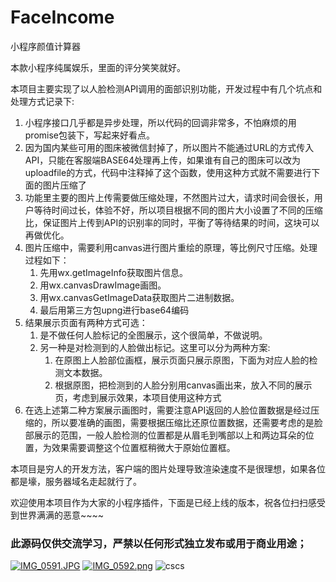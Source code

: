 # FaceIncome
小程序颜值计算器

本款小程序纯属娱乐，里面的评分笑笑就好。

本项目主要实现了以人脸检测API调用的面部识别功能，开发过程中有几个坑点和处理方式记录下:

1. 小程序接口几乎都是异步处理，所以代码的回调非常多，不怕麻烦的用promise包装下，写起来好看点。
2. 因为国内某些可用的图床被微信封掉了，所以图片不能通过URL的方式传入API，只能在客服端BASE64处理再上传，如果谁有自己的图床可以改为uploadfile的方式，代码中注释掉了这个函数，使用这种方式就不需要进行下面的图片压缩了
3. 功能里主要的图片上传需要做压缩处理，不然图片过大，请求时间会很长，用户等待时间过长，体验不好，所以项目根据不同的图片大小设置了不同的压缩比，保证图片上传到API的识别率的同时，平衡了等待结果的时间，这块可以再做优化。
4. 图片压缩中，需要利用canvas进行图片重绘的原理，等比例尺寸压缩。处理过程如下：
   1. 先用wx.getImageInfo获取图片信息。
   2. 用wx.canvasDrawImage画图。
   3. 用wx.canvasGetImageData获取图片二进制数据。
   4. 最后用第三方包upng进行base64编码
5. 结果展示页面有两种方式可选：
   1. 是不做任何人脸标记的全图展示，这个很简单，不做说明。
   2. 另一种是对检测到的人脸做出标记。这里可以分为两种方案:
      1. 在原图上人脸部位画框，展示页面只展示原图，下面为对应人脸的检测文本数据。
      2. 根据原图，把检测到的人脸分别用canvas画出来，放入不同的展示页，考虑到展示效果，本项目使用这种方式
6. 在选上述第二种方案展示画图时，需要注意API返回的人脸位置数据是经过压缩的，所以要准确的画图，需要根据压缩比还原位置数据，还需要考虑的是脸部展示的范围，一般人脸检测的位置都是从眉毛到嘴部以上和两边耳朵的位置，为效果需要调整这个位置框稍微大于原始位置框。

本项目是穷人的开发方法，客户端的图片处理导致渲染速度不是很理想，如果各位都是壕，服务器域名走起就行了。

欢迎使用本项目作为大家的小程序插件，下面是已经上线的版本，祝各位扫扫感受到世界满满的恶意~~~~

### 此源码仅供交流学习，严禁以任何形式独立发布或用于商业用途；

[![IMG_0591.JPG](https://i.loli.net/2018/08/13/5b70fc371b588.jpg)](https://i.loli.net/2018/08/13/5b70fc371b588.jpg)
[![IMG_0592.png](https://mp-6ffdeb1b-4ccd-4194-a099-92301f7a0c44.cdn.bspapp.com/cloudstorage/99ee8297-d977-44c5-831a-828620ef9065.png)](https://mp-6ffdeb1b-4ccd-4194-a099-92301f7a0c44.cdn.bspapp.com/cloudstorage/99ee8297-d977-44c5-831a-828620ef9065.png)
![cscs](https://i.loli.net/2018/12/10/5c0e80042479e.png)

